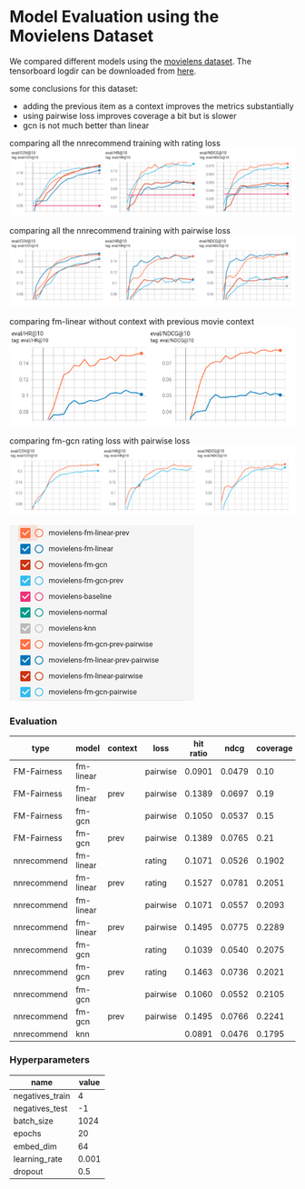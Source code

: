 
# Model Evaluation using the Movielens Dataset

We compared different models using the [movielens dataset](https://www.kaggle.com/prajitdatta/movielens-100k-dataset/). The tensorboard logdir can be downloaded from [here](./tensorboard.zip).

some conclusions for this dataset:
* adding the previous item as a context improves the metrics substantially
* using pairwise loss improves coverage a bit but is slower
* gcn is not much better than linear

comparing all the nnrecommend training with rating loss
![comparing all the nnrecommend training with rating loss](./eval_rating.png)

comparing all the nnrecommend training with pairwise loss
![comparing all the nnrecommend training with pairwise loss](./eval_pairwise.png)

comparing fm-linear without context with previous movie context
![comparing fm-linear without context with previous movie context](./linear_prev.png)

comparing fm-gcn rating loss with pairwise loss
![comparing fm-gcn rating loss with pairwise loss](./gcn_pairwise.png)

![graph legend](./legend.png)

### Evaluation

| type | model | context | loss | hit ratio | ndcg | coverage |
| --- | -- | --- | --- | --- | --- | --- |
| FM-Fairness | fm-linear |  | pairwise | 0.0901 | 0.0479 | 0.10
| FM-Fairness | fm-linear | prev | pairwise | 0.1389 | 0.0697 | 0.19 |
| FM-Fairness | fm-gcn |  | pairwise | 0.1050 | 0.0537 |  0.15 
| FM-Fairness | fm-gcn | prev | pairwise | 0.1389 | 0.0765 | 0.21 | 
| nnrecommend | fm-linear |  | rating | 0.1071 | 0.0526 | 0.1902 | 
| nnrecommend | fm-linear | prev | rating | 0.1527 | 0.0781 | 0.2051
| nnrecommend | fm-linear |  | pairwise | 0.1071 | 0.0557 | 0.2093
| nnrecommend | fm-linear | prev | pairwise | 0.1495 | 0.0775 | 0.2289
| nnrecommend | fm-gcn |  | rating | 0.1039 | 0.0540 | 0.2075
| nnrecommend | fm-gcn | prev | rating | 0.1463 | 0.0736 | 0.2021
| nnrecommend | fm-gcn |  | pairwise | 0.1060 | 0.0552 | 0.2105
| nnrecommend | fm-gcn | prev | pairwise | 0.1495 | 0.0766 | 0.2241
| nnrecommend | knn |  |  | 0.0891 | 0.0476 | 0.1795

### Hyperparameters

| name | value |
| --- | --- |
| negatives_train | 4 |
| negatives_test | -1 |
| batch_size | 1024 |
| epochs | 20 |
| embed_dim | 64 |
| learning_rate | 0.001 |
| dropout | 0.5 |
